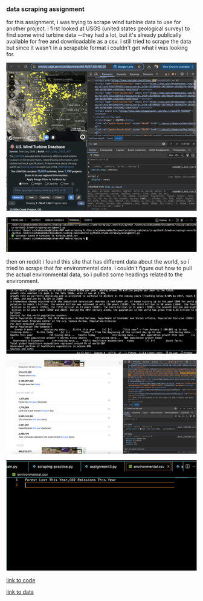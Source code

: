 ### data scraping assignment 

for this assignment, i was trying to scrape wind turbine data to use for another project. i first looked at USGS (united states geological survey) to find some wind turbine data --they had a lot, but it's already publically available for free and downloadable as a csv. i still tried to scrape the data but since it wasn't in a scrapable format i couldn't get what i was looking for. 

![photo of results](./images/usgs-site.png)

![photo of results](./images/usgs.png)

then on reddit i found this site that has different data about the world, so i tried to scrape that for environmental data. i couldn't figure out how to pull the actual environmental data, so i pulled some headings related to the environment. 

![photo of results](./images/world-data-headings.png)

![photo of results](./images/world-data-inspect.png)

![photo of results](./images/world-data-env-headings.png)

[link to code](https://github.com/lethinix/cc-python2.2/blob/main/web-scraping/assignment3.py)

[link to data](https://www.worldometers.info/)